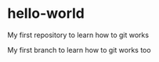 # hello-world
My first repository to learn how to git works

My first branch to learn how to git works too
